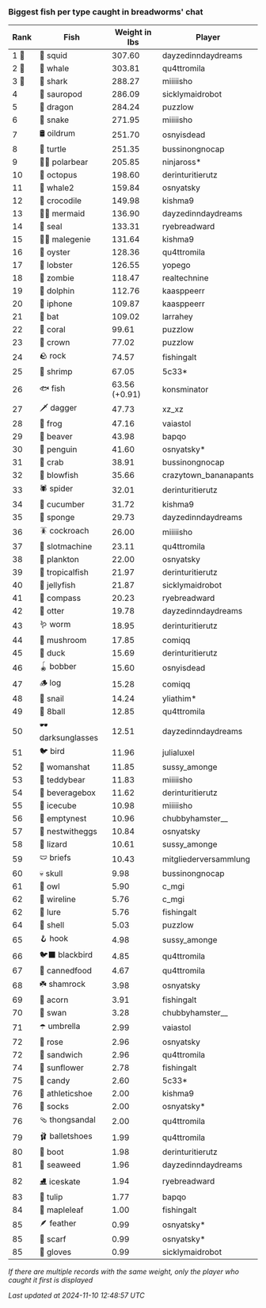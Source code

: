 ### Biggest fish per type caught in breadworms' chat
| Rank | Fish | Weight in lbs | Player |
|------|--------|-----------|---------|
| 1 🥇  | 🦑 squid | 307.60 | dayzedinndaydreams |
| 2 🥈  | 🐳 whale | 303.81 | qu4ttromila |
| 3 🥉  | 🦈 shark | 288.27 | miiiiisho |
| 4  | 🦕 sauropod | 286.09 | sicklymaidrobot |
| 5  | 🐉 dragon | 284.24 | puzzlow |
| 6  | 🐍 snake | 271.95 | miiiiisho |
| 7  | 🛢️ oildrum | 251.70 | osnyisdead |
| 8  | 🐢 turtle | 251.35 | bussinongnocap |
| 9  | 🐻‍❄ polarbear | 205.85 | ninjaross* |
| 10  | 🐙 octopus | 198.60 | derinturitierutz |
| 11  | 🐋 whale2 | 159.84 | osnyatsky |
| 12  | 🐊 crocodile | 149.98 | kishma9 |
| 13  | 🧜‍♀️ mermaid | 136.90 | dayzedinndaydreams |
| 14  | 🦭 seal | 133.31 | ryebreadward |
| 15  | 🧞‍♂ malegenie | 131.64 | kishma9 |
| 16  | 🦪 oyster | 128.36 | qu4ttromila |
| 17  | 🦞 lobster | 126.55 | yopego |
| 18  | 🧟 zombie | 118.47 | realtechnine |
| 19  | 🐬 dolphin | 112.76 | kaasppeerr |
| 20  | 📱 iphone | 109.87 | kaasppeerr |
| 21  | 🦇 bat | 109.02 | larrahey |
| 22  | 🪸 coral | 99.61 | puzzlow |
| 23  | 👑 crown | 77.02 | puzzlow |
| 24  | 🪨 rock | 74.57 | fishingalt |
| 25  | 🦐 shrimp | 67.05 | 5c33* |
| 26  | 🐟 fish | 63.56 (+0.91) | konsminator |
| 27  | 🗡️ dagger | 47.73 | xz_xz |
| 28  | 🐸 frog | 47.16 | vaiastol |
| 29  | 🦫 beaver | 43.98 | bapqo |
| 30  | 🐧 penguin | 41.60 | osnyatsky* |
| 31  | 🦀 crab | 38.91 | bussinongnocap |
| 32  | 🐡 blowfish | 35.66 | crazytown_bananapants |
| 33  | 🕷️ spider | 32.01 | derinturitierutz |
| 34  | 🥒 cucumber | 31.72 | kishma9 |
| 35  | 🧽 sponge | 29.73 | dayzedinndaydreams |
| 36  | 🪳 cockroach | 26.00 | miiiiisho |
| 37  | 🎰 slotmachine | 23.11 | qu4ttromila |
| 38  | 🦠 plankton | 22.00 | osnyatsky |
| 39  | 🐠 tropicalfish | 21.97 | derinturitierutz |
| 40  | 🪼 jellyfish | 21.87 | sicklymaidrobot |
| 41  | 🧭 compass | 20.23 | ryebreadward |
| 42  | 🦦 otter | 19.78 | dayzedinndaydreams |
| 43  | 🪱 worm | 18.95 | derinturitierutz |
| 44  | 🍄 mushroom | 17.85 | comiqq |
| 45  | 🦆 duck | 15.69 | derinturitierutz |
| 46  | 🪀 bobber | 15.60 | osnyisdead |
| 47  | 🪵 log | 15.28 | comiqq |
| 48  | 🐌 snail | 14.24 | yliathim* |
| 49  | 🎱 8ball | 12.85 | qu4ttromila |
| 50  | 🕶️ darksunglasses | 12.51 | dayzedinndaydreams |
| 51  | 🐦 bird | 11.96 | julialuxel |
| 52  | 👒 womanshat | 11.85 | sussy_amonge |
| 53  | 🧸 teddybear | 11.83 | miiiiisho |
| 54  | 🧃 beveragebox | 11.62 | derinturitierutz |
| 55  | 🧊 icecube | 10.98 | miiiiisho |
| 56  | 🪹 emptynest | 10.96 | chubbyhamster__ |
| 57  | 🪺 nestwitheggs | 10.84 | osnyatsky |
| 58  | 🦎 lizard | 10.61 | sussy_amonge |
| 59  | 🩲 briefs | 10.43 | mitgliederversammlung |
| 60  | 💀 skull | 9.98 | bussinongnocap |
| 61  | 🦉 owl | 5.90 | c_mgi |
| 62  | 🧵 wireline | 5.76 | c_mgi |
| 62  | 🎏 lure | 5.76 | fishingalt |
| 64  | 🐚 shell | 5.03 | puzzlow |
| 65  | 🪝 hook | 4.98 | sussy_amonge |
| 66  | 🐦‍⬛ blackbird | 4.85 | qu4ttromila |
| 67  | 🥫 cannedfood | 4.67 | qu4ttromila |
| 68  | ☘️ shamrock | 3.98 | osnyatsky |
| 69  | 🌰 acorn | 3.91 | fishingalt |
| 70  | 🦢 swan | 3.28 | chubbyhamster__ |
| 71  | ☂️ umbrella | 2.99 | vaiastol |
| 72  | 🌹 rose | 2.96 | osnyatsky |
| 72  | 🥪 sandwich | 2.96 | qu4ttromila |
| 74  | 🌻 sunflower | 2.78 | fishingalt |
| 75  | 🍬 candy | 2.60 | 5c33* |
| 76  | 👟 athleticshoe | 2.00 | kishma9 |
| 76  | 🧦 socks | 2.00 | osnyatsky* |
| 76  | 🩴 thongsandal | 2.00 | qu4ttromila |
| 79  | 🩰 balletshoes | 1.99 | qu4ttromila |
| 80  | 👢 boot | 1.98 | derinturitierutz |
| 81  | 🌿 seaweed | 1.96 | dayzedinndaydreams |
| 82  | ⛸️ iceskate | 1.94 | ryebreadward |
| 83  | 🌷 tulip | 1.77 | bapqo |
| 84  | 🍁 mapleleaf | 1.00 | fishingalt |
| 85  | 🪶 feather | 0.99 | osnyatsky* |
| 85  | 🧣 scarf | 0.99 | osnyatsky* |
| 85  | 🧤 gloves | 0.99 | sicklymaidrobot |

_If there are multiple records with the same weight, only the player who caught it first is displayed_

_Last updated at 2024-11-10 12:48:57 UTC_